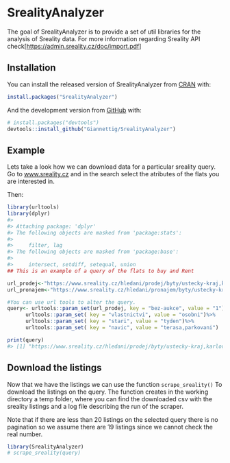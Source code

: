 
<!-- README.md is generated from README.Rmd. Please edit that file -->

# SrealityAnalyzer

<!-- badges: start -->
<!-- badges: end -->

The goal of SrealityAnalyzer is to provide a set of util libraries for
the analysis of Sreality data. For more information regarding Sreality
API check\[<https://admin.sreality.cz/doc/import.pdf>\]

## Installation

You can install the released version of SrealityAnalyzer from
[CRAN](https://CRAN.R-project.org) with:

``` r
install.packages("SrealityAnalyzer")
```

And the development version from
[GitHub](https://github.com/Giannettig/SrealityAnalyzer) with:

``` r
# install.packages("devtools")
devtools::install_github("Giannettig/SrealityAnalyzer")
```

## Example

Lets take a look how we can download data for a particular sreality
query. Go to www.sreality.cz and in the search select the atributes of
the flats you are interested in.

Then:

``` r
library(urltools)
library(dplyr)
#> 
#> Attaching package: 'dplyr'
#> The following objects are masked from 'package:stats':
#> 
#>     filter, lag
#> The following objects are masked from 'package:base':
#> 
#>     intersect, setdiff, setequal, union
## This is an example of a query of the flats to buy and Rent

url_prodej<-"https://www.sreality.cz/hledani/prodej/byty/ustecky-kraj,karlovarsky-kraj,stredocesky-kraj"
url_pronajem<-"https://www.sreality.cz/hledani/pronajem/byty/ustecky-kraj,karlovarsky-kraj,stredocesky-kraj"

#You can use url tools to alter the query. 
query<- urltools::param_set(url_prodej, key = "bez-aukce", value = "1")%>%
      urltools::param_set( key = "vlastnictvi", value = "osobni")%>%
      urltools::param_set( key = "stari", value = "tyden")%>%
      urltools::param_set( key = "navic", value = "terasa,parkovani")

print(query)
#> [1] "https://www.sreality.cz/hledani/prodej/byty/ustecky-kraj,karlovarsky-kraj,stredocesky-kraj?bez-aukce=1&vlastnictvi=osobni&stari=tyden&navic=terasa,parkovani"
```

## Download the listings

Now that we have the listings we can use the function
`scrape_sreality()` To download the listings on the query. The function
creates in the working directory a temp folder, where you can find the
downloaded csv with the sreality listings and a log file describing the
run of the scraper.

Note that if there are less than 20 listings on the selected query there
is no pagination so we assume there are 19 listings since we cannot
check the real number.

``` r
library(SrealityAnalyzer)
# scrape_sreality(query)
```
